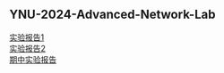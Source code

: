 ## YNU-2024-Advanced-Network-Lab

[实验报告1](Lab1/实验一.pdf)  
[实验报告2](Lab2/实验二.pdf)  
[期中实验报告](高级计算机网络期中/12024115051李昊计网期中.pdf)  
